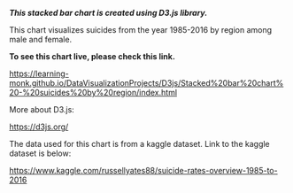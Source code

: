 **_This stacked bar chart is created using D3.js library._**

This chart visualizes suicides from the year 1985-2016 by region among male and female.

**To see this chart live, please check this link.**

https://learning-monk.github.io/DataVisualizationProjects/D3js/Stacked%20bar%20chart%20-%20suicides%20by%20region/index.html

More about D3.js:

https://d3js.org/

The data used for this chart is from a kaggle dataset. Link to the kaggle dataset is below:

https://www.kaggle.com/russellyates88/suicide-rates-overview-1985-to-2016
